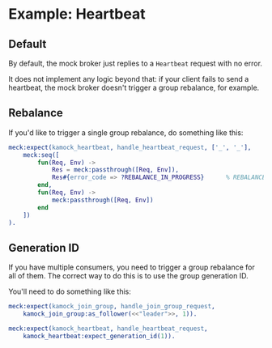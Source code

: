 # Example: Heartbeat

## Default

By default, the mock broker just replies to a `Heartbeat` request with no error.

It does not implement any logic beyond that: if your client fails to send a heartbeat, the mock broker doesn't trigger a
group rebalance, for example.

## Rebalance

If you'd like to trigger a single group rebalance, do something like this:

```erlang
meck:expect(kamock_heartbeat, handle_heartbeat_request, ['_', '_'],
    meck:seq([
        fun(Req, Env) ->
            Res = meck:passthrough([Req, Env]),
            Res#{error_code => ?REBALANCE_IN_PROGRESS}      % REBALANCE_IN_PROGRESS = 27
        end,
        fun(Req, Env) ->
            meck:passthrough([Req, Env])
        end
    ])
).
```

## Generation ID

If you have multiple consumers, you need to trigger a group rebalance for all of them. The correct way to do this is to
use the group generation ID.

You'll need to do something like this:

```erlang
meck:expect(kamock_join_group, handle_join_group_request,
    kamock_join_group:as_follower(<<"leader">>, 1)).
```

```erlang
meck:expect(kamock_heartbeat, handle_heartbeat_request,
    kamock_heartbeat:expect_generation_id(1)).
```
